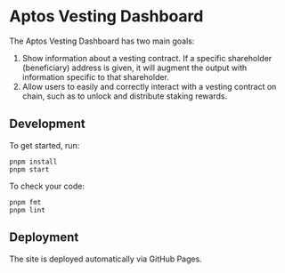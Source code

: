 # Aptos Vesting Dashboard

The Aptos Vesting Dashboard has two main goals:
1. Show information about a vesting contract. If a specific shareholder (beneficiary) address is given, it will augment the output with information specific to that shareholder.
2. Allow users to easily and correctly interact with a vesting contract on chain, such as to unlock and distribute staking rewards.

## Development
To get started, run:
```
pnpm install
pnpm start
```

To check your code:
```
pnpm fmt
pnpm lint
```

## Deployment
The site is deployed automatically via GitHub Pages.

